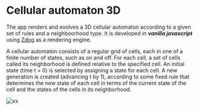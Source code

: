 # Cellular automaton 3D

The app renders and evolves a 3D cellular automaton according to a given set of rules and a neighboorhood type. It is developed in ***vanilla javascript*** using [Zdog](https://zzz.dog/) as a rendering engine.

A cellular automaton consists of a regular grid of cells, each in one of a finite number of states, such as on and off. For each cell, a set of cells called its neighborhood is defined relative to the specified cell. An initial state (time t = 0) is selected by assigning a state for each cell. A new generation is created (advancing t by 1), according to some fixed rule that determines the new state of each cell in terms of the current state of the cell and the states of the cells in its neighborhood.

![xx](./CA.gif)